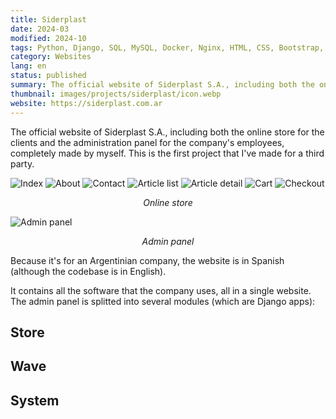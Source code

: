 ```yaml
---
title: Siderplast
date: 2024-03
modified: 2024-10
tags: Python, Django, SQL, MySQL, Docker, Nginx, HTML, CSS, Bootstrap, Javascript, Linux, MercadoPago API
category: Websites
lang: en
status: published
summary: The official website of Siderplast S.A., including both the online store for the clients and the administration panel for the company's employees, completely made by myself.
thumbnail: images/projects/siderplast/icon.webp
website: https://siderplast.com.ar
---
```

 
The official website of Siderplast S.A., including both the online store for the clients and the administration panel for the company's employees, completely made by myself. This is the first project that I've made for a third party.

![Index]({static}/images/projects/siderplast/index.png)
![About]({static}/images/projects/siderplast/about.png)
![Contact]({static}/images/projects/siderplast/contact.png)
![Article list]({static}/images/projects/siderplast/article-list.png)
![Article detail]({static}/images/projects/siderplast/article-detail.png)
![Cart]({static}/images/projects/siderplast/cart.png)
![Checkout]({static}/images/projects/siderplast/checkout.png)

*<p align="center">Online store</p>*

![Admin panel]({static}/images/projects/siderplast/admin-panel.png)

*<p align="center">Admin panel</p>*

Because it's for an Argentinian company, the website is in Spanish (although the codebase is in English).

It contains all the software that the company uses, all in a single website. The admin panel is splitted into several modules (which are Django apps):

## Store

## Wave

## System
